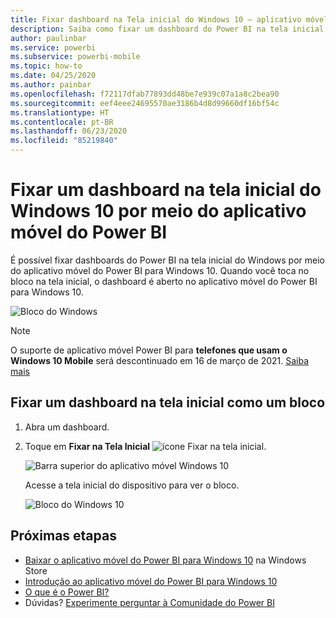 ```yaml
---
title: Fixar dashboard na Tela inicial do Windows 10 – aplicativo móvel do Power BI
description: Saiba como fixar um dashboard do Power BI na tela inicial do Windows 10 por meio do aplicativo móvel do Power BI.
author: paulinbar
ms.service: powerbi
ms.subservice: powerbi-mobile
ms.topic: how-to
ms.date: 04/25/2020
ms.author: painbar
ms.openlocfilehash: f72117dfab77893dd48be7e939c07a1a8c2bea90
ms.sourcegitcommit: eef4eee24695570ae3186b4d8d99660df16bf54c
ms.translationtype: HT
ms.contentlocale: pt-BR
ms.lasthandoff: 06/23/2020
ms.locfileid: "85219840"
---
```

# <a name="pin-a-dashboard-to-your-windows-10-start-screen-from-the-power-bi-mobile-app"></a>Fixar um dashboard na tela inicial do Windows 10 por meio do aplicativo móvel do Power BI
É possível fixar dashboards do Power BI na tela inicial do Windows por meio do aplicativo móvel do Power BI para Windows 10. Quando você toca no bloco na tela inicial, o dashboard é aberto no aplicativo móvel do Power BI para Windows 10.

![Bloco do Windows](./media/mobile-pin-dashboard-start-screen-windows-10-phone-app/power-bi-windows-10-pin-start-screen.png)

>[!NOTE]
>O suporte de aplicativo móvel Power BI para **telefones que usam o Windows 10 Mobile** será descontinuado em 16 de março de 2021. [Saiba mais](https://go.microsoft.com/fwlink/?linkid=2121400)

## <a name="pin-a-dashboard-to-your-start-screen-as-a-tile"></a>Fixar um dashboard na tela inicial como um bloco
1. Abra um dashboard.
2. Toque em **Fixar na Tela Inicial** ![ícone Fixar na tela inicial](./media/mobile-pin-dashboard-start-screen-windows-10-phone-app/power-bi-windows-10-pin-start-icon.png).
   
   ![Barra superior do aplicativo móvel Windows 10](./media/mobile-pin-dashboard-start-screen-windows-10-phone-app/power-bi-windows-10-pin-start.png)
   
   Acesse a tela inicial do dispositivo para ver o bloco.
   
   ![Bloco do Windows 10](./media/mobile-pin-dashboard-start-screen-windows-10-phone-app/pbi_win10ph_startscrn.png)

## <a name="next-steps"></a>Próximas etapas
* [Baixar o aplicativo móvel do Power BI para Windows 10](https://go.microsoft.com/fwlink/?LinkID=526478) na Windows Store  
* [Introdução ao aplicativo móvel do Power BI para Windows 10](mobile-windows-10-phone-app-get-started.md)  
* [O que é o Power BI?](../../fundamentals/power-bi-overview.md)
* Dúvidas? [Experimente perguntar à Comunidade do Power BI](https://community.powerbi.com/)
